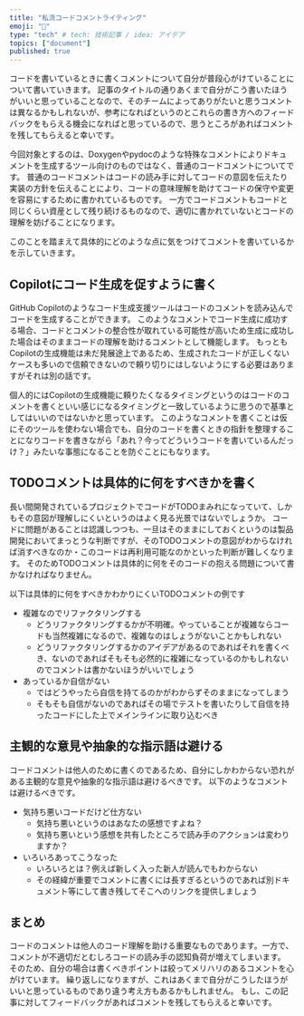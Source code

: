 ```yaml
---
title: "私流コードコメントライティング"
emoji: "🦔"
type: "tech" # tech: 技術記事 / idea: アイデア
topics: ["document"]
published: true
---
```


コードを書いているときに書くコメントについて自分が普段心がけていることについて書いていきます。
記事のタイトルの通りあくまで自分がこう書いたほうがいいと思っていることなので、そのチームによってありがたいと思うコメントは異なるかもしれないが、参考になればというのとこれらの書き方へのフィードバックをもらえる機会になればと思っているので、思うところがあればコメントを残してもらえると幸いです。

今回対象とするのは、Doxygenやpydocのような特殊なコメントによりドキュメントを生成するツール向けのものではなく、普通のコードコメントについてです。
普通のコードコメントはコードの読み手に対してコードの意図を伝えたり実装の方針を伝えることにより、コードの意味理解を助けてコードの保守や変更を容易にするために書かれているものです。
一方でコードコメントもコードと同じくらい資産として残り続けるものなので、適切に書かれていないとコードの理解を妨げることになります。

このことを踏まえて具体的にどのような点に気をつけてコメントを書いているかを示していきます。

## Copilotにコード生成を促すように書く

GitHub Copilotのようなコード生成支援ツールはコードのコメントを読み込んでコードを生成することができます。
このようなコメントでコード生成に成功する場合、コードとコメントの整合性が取れている可能性が高いため生成に成功した場合はそのままコードの理解を助けるコメントとして機能します。
もっともCopilotの生成機能は未だ発展途上であるため、生成されたコードが正しくないケースも多いので信頼できないので頼り切りにはしないようにする必要はありますがそれは別の話です。

個人的にはCopilotの生成機能に頼りたくなるタイミングというのはコードのコメントを書くといい感じになるタイミングと一致しているように思うので基準としてはいいのではないかと思っています。
このようなコメントを書くことは仮にそのツールを使わない場合でも、自分のコードを書くときの指針を整理することになりコードを書きながら「あれ？今ってどういうコードを書いているんだっけ？」みたいな事態になることを防ぐことにもなります。

## TODOコメントは具体的に何をすべきかを書く

長い間開発されているプロジェクトでコードがTODOまみれになっていて、しかもその意図が理解しにくいというのはよく見る光景ではないでしょうか。
コードに問題があることは認識しつつも、一旦はそのままにしておくというのは製品開発においてまっとうな判断ですが、そのTODOコメントの意図がわからなければ消すべきなのか・このコードは再利用可能なのかといった判断が難しくなります。
そのためTODOコメントは具体的に何をそのコードの抱える問題について書かなければなりません。

以下は具体的に何をすべきかわかりにくいTODOコメントの例です

- 複雑なのでリファクタリングする
    - どうリファクタリングするかが不明確。やっていることが複雑ならコードも当然複雑になるので、複雑なのはしょうがないことかもしれない
    - どうリファクタリングするかのアイデアがあるのであればそれを書くべき、ないのであればそもそも必然的に複雑になっているのかもしれないのでコメントは書かないほうがいいでしょう
- あっているか自信がない
    - ではどうやったら自信を持てるのかがわからずそのままになってしまう
    - そもそも自信がないのであればその場でテストを書いたりして自信を持ったコードにした上でメインラインに取り込むべき


## 主観的な意見や抽象的な指示語は避ける

コードコメントは他人のために書くのであるため、自分にしかわからない恐れがある主観的な意見や抽象的な指示語は避けるべきです。
以下のようなコメントは避けるべきです。

- 気持ち悪いコードだけど仕方ない
    - 気持ち悪いというのはあなたの感想ですよね？
    - 気持ち悪いという感想を共有したところで読み手のアクションは変わりますか？
- いろいろあってこうなった
    - いろいろとは？例えば新しく入った新人が読んでもわからない
    - その経緯が重要でコメントに書くには長すぎるというのであれば別ドキュメント等にして書き残してそこへのリンクを提供しましょう

## まとめ

コードのコメントは他人のコード理解を助ける重要なものであります。一方で、コメントが不適切だとむしろコードの読み手の認知負荷が増えてしまいます。
そのため、自分の場合は書くべきポイントは絞ってメリハリのあるコメントを心がけています。
繰り返しになりますが、これはあくまで自分がこうしたほうがいいと思っているものであり違う考え方もあるかもしれません。
もし、この記事に対してフィードバックがあればコメントを残してもらえると幸いです。
